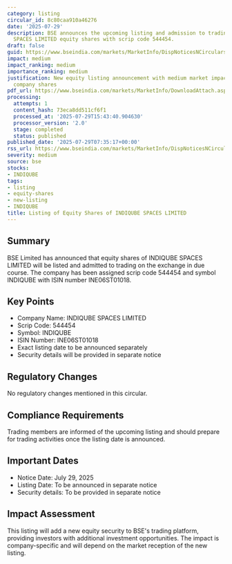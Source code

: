 ```yaml
---
category: listing
circular_id: 8c80caa910a46276
date: '2025-07-29'
description: BSE announces the upcoming listing and admission to trading of INDIQUBE
  SPACES LIMITED equity shares with scrip code 544454.
draft: false
guid: https://www.bseindia.com/markets/MarketInfo/DispNoticesNCirculars.aspx?Noticeid={D59DCC98-1717-4011-ADDA-6D6E5E40B82A}&noticeno=20250729-8&dt=07/29/2025&icount=8&totcount=66&flag=0
impact: medium
impact_ranking: medium
importance_ranking: medium
justification: New equity listing announcement with medium market impact for specific
  company shares
pdf_url: https://www.bseindia.com/markets/MarketInfo/DownloadAttach.aspx?id=20250729-8&attachedId=
processing:
  attempts: 1
  content_hash: 73eca8dd511cf6f1
  processed_at: '2025-07-29T15:43:40.904630'
  processor_version: '2.0'
  stage: completed
  status: published
published_date: '2025-07-29T07:35:17+00:00'
rss_url: https://www.bseindia.com/markets/MarketInfo/DispNoticesNCirculars.aspx?Noticeid={D59DCC98-1717-4011-ADDA-6D6E5E40B82A}&noticeno=20250729-8&dt=07/29/2025&icount=8&totcount=66&flag=0
severity: medium
source: bse
stocks:
- INDIQUBE
tags:
- listing
- equity-shares
- new-listing
- INDIQUBE
title: Listing of Equity Shares of INDIQUBE SPACES LIMITED
---
```


## Summary

BSE Limited has announced that equity shares of INDIQUBE SPACES LIMITED will be listed and admitted to trading on the exchange in due course. The company has been assigned scrip code 544454 and symbol INDIQUBE with ISIN number INE06ST01018.

## Key Points

- Company Name: INDIQUBE SPACES LIMITED
- Scrip Code: 544454
- Symbol: INDIQUBE
- ISIN Number: INE06ST01018
- Exact listing date to be announced separately
- Security details will be provided in separate notice

## Regulatory Changes

No regulatory changes mentioned in this circular.

## Compliance Requirements

Trading members are informed of the upcoming listing and should prepare for trading activities once the listing date is announced.

## Important Dates

- Notice Date: July 29, 2025
- Listing Date: To be announced in separate notice
- Security details: To be provided in separate notice

## Impact Assessment

This listing will add a new equity security to BSE's trading platform, providing investors with additional investment opportunities. The impact is company-specific and will depend on the market reception of the new listing.